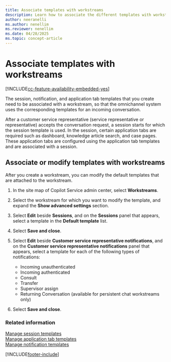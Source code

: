 ```yaml
---
title: Associate templates with workstreams
description: Learn how to associate the different templates with workstreams that will be used for incoming conversations.
author: neeranelli
ms.author: nenellim
ms.reviewer: nenellim
ms.date: 04/28/2025
ms.topic: concept-article
---
```


# Associate templates with workstreams

[!INCLUDE[cc-feature-availability-embedded-yes](../../includes/cc-feature-availability-embedded-yes.md)]

The session, notification, and application tab templates that you create need to be associated with a workstream, so that the omnichannel system uses the corresponding templates for an incoming conversation.

After a customer service representative (service representative or representative) accepts the conversation request, a session starts for which the session template is used. In the session, certain application tabs are required such as dashboard, knowledge article search, and case pages. These application tabs are configured using the application tab templates and are associated with a session.

## Associate or modify templates with workstreams 

After you create a workstream, you can modify the default templates that are attached to the workstream.

1. In the site map of Copilot Service admin center, select **Workstreams**.
1. Select the workstream for which you want to modify the template, and expand the **Show advanced settings** section.
1. Select **Edit** beside **Sessions**, and on the **Sessions** panel that appears, select a template in the **Default template** list.
1. Select **Save and close**.
1. Select **Edit** beside **Customer service representative notifications**, and on the **Customer service representative notifications** panel that appears, select a template for each of the following types of notifications:
    - Incoming unauthenticated
    - Incoming authenticated
    - Consult
    - Transfer
    - Supervisor assign
    - Returning Conversation (available for persistent chat workstreams only)

1. Select **Save and close**.

### Related information

[Manage session templates](session-templates.md)  
[Manage application tab templates](application-tab-templates.md)  
[Manage notification templates](notification-templates.md)  

[!INCLUDE[footer-include](../../includes/footer-banner.md)]
